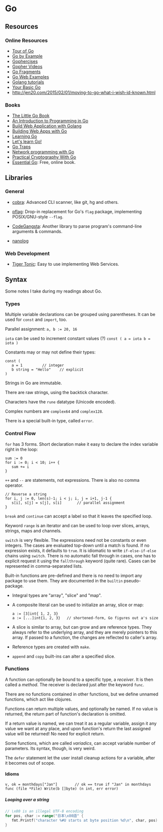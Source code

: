 Go
==

Resources
---------

### Online Resources

 - [Tour of Go](https://tour.golang.org/)
 - [Go by Example](https://gobyexample.com/)
 - [Gophercises](https://gophercises.com/)
 - [Gopher Videos](http://gophervids.appspot.com/)
 - [Go Fragments](http://www.gofragments.net/)
 - [Go Web Examples](https://gowebexamples.github.io/)
 - [Golang tutorials](https://golangbot.com/)
 - [Your Basic Go](http://yourbasic.org/golang/)
 - <http://jen20.com/2015/02/01/moving-to-go-what-i-wish-id-known.html>


### Books

 - [The Little Go Book](http://openmymind.net/The-Little-Go-Book/)
 - [An Introduction to Programming in Go](http://www.golang-book.com/books/intro)
 - [Build Web Application with Golang](https://astaxie.gitbooks.io/build-web-application-with-golang/)
 - [Building Web Apps with Go](https://codegangsta.gitbooks.io/building-web-apps-with-go/)
 - [Learning Go](https://miek.nl/go/)
 - [Let's learn Go!](http://go-book.appspot.com/)
 - [Go Traps](https://go-traps.appspot.com/)
 - [Network programming with Go](https://jan.newmarch.name/go/)
 - [Practical Cryptography With Go](https://leanpub.com/gocrypto/)
 - [Essential Go](https://www.programming-books.io/essential/go/):
   Free, online book.


## Libraries

### General

 - [cobra](https://github.com/spf13/cobra):
   Advanced CLI scanner, like git, hg and others.

 - [pflag](https://github.com/ogier/pflag):
   Drop-in replacement for Go's `flag` package,
   implementing POSIX/GNU-style `--flag`.

 - [CodeGangsta](https://github.com/codegangsta/cli):
   Another library to parse program's command-line arguments & commands.

 - [nanolog](https://github.com/ScottMansfield/nanolog)

### Web Development

 - [Tiger Tonic](https://github.com/rcrowley/go-tigertonic):
 Easy to use implementing Web Services.


## Syntax

Some notes I take during my readings about Go.

### Types

Multiple variable declarations can be grouped using parentheses.
It can be used for `const` and `import`, too.

Parallel assignment: `a, b := 20, 16`

`iota` can be used to increment constant values (?)
    ```
    const (
      a = iota
      b = iota
    )
    ```

Constants may or may not define their types:
   ```
   const (
      a = 1			// integer
      b string = "Hello"	// explicit
   )
   ```

Strings in Go are immutable.

There are raw strings, using the backtick character.

Characters have the `rune` datatype (Unicode encoded).

Complex numbers are `complex64` and `complex128`.

There is a special built-in type, called `error`.

### Control Flow

`for` has 3 forms.  Short declaration make it easy to declare the index variable
right in the loop:
   ```
   sum := 0
   for i := 0; i < 10; i++ {
      sum += i
   }
   ```

`++` and `--` are statements, not expressions.  There is also no comma operator.
   ```
   // Reverse a string
   for i, j := 0, len(s)-1; i < j; i, j = i+1, j-1 {
      s[i], s[j] = s[j], s[i]		// parallel assignment
   }
   ```

`break` and `continue` can accept a label so that it leaves the specified loop.

Keyword `range` is an iterator and can be used to loop over slices, arrays,
strings, maps and channels.

`switch` is very flexible.  The expressions need not be constants or even integers.
The cases are evaluated top-down until a match is found.  If no expression exists,
it defaults to `true`.  It is idiomatic to write `if-else-if-else` chains using
`switch`.  There is no automatic fall through in cases, one has to explicit
request it using the `fallthrough` keyword (quite rare).  Cases can be represented
in comma-separated lists.

Built-in functions are pre-defined and there is no need to import any package
to use them.  They are documented in the `builtin` pseudo-package.

 - Integral types are "array", "slice" and "map".

 - A composite literal can be used to initialize an array, slice or map:
   ```
   a := [3]int{ 1, 2, 3}
   a := [...]int{1, 2, 3}	// shortened-form, Go figures out a's size
   ```

 - A slice is similar to array, but can grow and are reference types.
   They always refer to the underlying array, and they are merely pointers to
   this array.  If passed to a function, the changes are reflected to caller's
   array.

 - Reference types are created with `make`.

 - `append` and `copy` built-ins can alter a specified slice.

### Functions

A function can optionally be bound to a specific type, a *receiver*.
It is then called a *method*.  The receiver is declared just after
the keyword `func`.

There are no functions contained in other functions, but we define
unnamed functions, which act like clojures.

Functions can return multiple values, and optionally be named.
If no value is returned, the return part of function's declaration
is omitted.

If a return value is named, we can treat it as a regular variable,
assign it any value we want at any place, and upon function's return
the last assigned value will be returned!  No need for explicit return.

Some functions, which are called *variadics*, can accept variable
number of parameters.  Its syntax, though, is very weird.

The `defer` statement let the user install cleanup actions for a
variable, after it becomes out of scope.


#### Idioms

    v, ok = monthdays["Jan"]		// ok == true if "Jan" in monthdays
    func (file *File) Write(b []byte) (n int, err error)

##### Looping over a string

```go
// \x80 is an illegal UTF-8 encoding
for pos, char := range("日本\x80語" {
   fmt.Printf("character %#U starts at byte position %d\n", char, pos)
}
```
